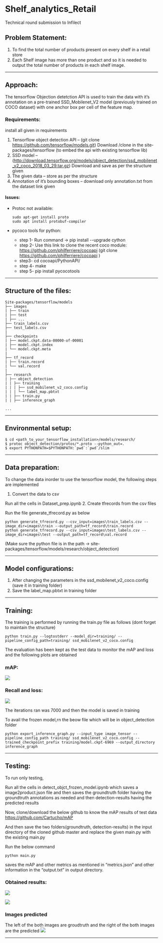 # Shelf_analytics_Retail
Technical round submission to Infilect
## Problem Statement:
  1.	To find the total number of products present on every shelf in a retail store
  2.	Each Shelf image has more than one product and so it is needed to output the total number of products in each shelf image.
***
## Approach:

The tensorflow Objection detetction API is used to train the data with it’s annotation on a pre-trained SSD_Mobilenet_V2 model (previously trained on COCO dataset) with one anchor box per cell of the feature map. 

### Requirements:
install all given in requirements
1. Tensorflow object detection API – (git clone https://github.com/tensorflow/models.git) 
  Download /clone in the site-packages/tensorflow (to embed the api with existing tensorflow lib)
2. SSD model – (http://download.tensorflow.org/models/object_detection/ssd_mobilenet_v2_coco_2018_03_29.tar.gz)
  Download and save as per the structure given
3. The given data – store as per the structure
4.	Annotation of it’s bounding boxes – download only annotation.txt from the dataset link given

#### Issues:
* Protoc not available:
  ```
  sudo apt-get install proto
  sudo apt install protobuf-compiler
  ```

* pycoco tools for python:

  - step 1- Run command -> pip install --upgrade cython
  - step 2-  Use this link to clone the recent coco module: https://github.com/philferriere/cocoapi
           (git clone https://github.com/philferriere/cocoapi )
  - step3- cd cocoapi/PythonAPI/
  - step 4- make
  - step 5- pip install pycocotools

***
## Structure of the files:
```
Site-packages/tensorflow/models
├── images
| ├── train
| ├── test
| ├── ... 
├── train_labels.csv
├── test_labels.csv
|
├── checkpoints
| ├── model.ckpt.data-00000-of-00001
| ├── model.ckpt.index
| └── model.ckpt.meta
|
├── tf_record
| ├── train.record
| └── val.record
|
├── research
| ├── object_detection
| | ├── training
| | | ├── ssd_mobilenet_v2_coco.config
| | | └── label_map.pbtxt
| | ├── train.py
| | ├── inference_graph

...
```
***
## Environmental setup:

```
$ cd <path_to_your_tensorflow_installation>/models/research/
$ protoc object_detection/protos/*.proto --python_out=.
$ export PYTHONPATH=$PYTHONPATH:`pwd`:`pwd`/slim

```
***
## Data preparation:
To change the data inorder to use the tensorflow model, the following steps are implemented
1.	Convert the data to csv

Run all the cells in Dataset_prep.ipynb
2.	Create tfrecords from the csv files

Run the file generate_tfrecord.py as below
```
python generate_tfrecord.py --csv_input=images\train_labels.csv --image_dir=images\train --output_path=tf_record\train.record
python generate_tfrecord.py --csv_input=images\test_labels.csv --image_dir=images\test --output_path=tf_record\val.record
```
(Make sure the python file is in the path -> site-packages/tensorflow/models/research/object_detection)
***
## Model configurations:
1.	After changing the parameters in the ssd_mobilenet_v2_coco.config (save it in training folder)
2.	Save the label_map.pbtxt in training folder 
***
## Training:
The training is performed by running the train.py file as follows (dont forget to maintain the structure)
```
python train.py --logtostderr --model_dir=training/ --pipeline_config_path=training/ ssd_mobilenet_v2_coco.config
```
The evaluation has been kept as the test data to monitor the mAP and loss and the following plots are obtained
### mAP:
![](images/mAP.png)
### Recall and loss:
![](images/recandloss.png)

The iterations ran was 7000 and then the model is saved in training 

To avail the frozen model,rn the beow file which will be in object_detection folder
```
python export_inference_graph.py --input_type image_tensor --pipeline_config_path training/ ssd_mobilenet_v2_coco.config --trained_checkpoint_prefix training/model.ckpt-6969 --output_directory inference_graph
```
***
## Testing:
To run only testing,

Run all the  cells in detect_objct_frozen_model.ipynb which saves a image2product.json file and then saves the groundtruth folder having the groundtruth annotations as needed and then detection-results having the predicted results

Now, clone/download the below github to know the mAP results of test data
https://github.com/Cartucho/mAP

And then save the two folders(groundtruth, detection-results) in the input directory of the cloned github master and replace the given main.py with the existing main.py

Run the below command
```
python main.py
```
saves the mAP and other metrics as mentioned in “metrics.json” and other information in the “output.txt” in output directory.

### Obtained results:

![](images/test_results.png)

![](images/PRcurve.png)
### Images predicted
The left of the both images are groudtruth and the right of the both images are the predicted
![](images/image_results.png)
***


